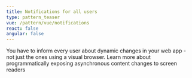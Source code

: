 ```yaml
---
title: Notifications for all users
type: pattern_teaser
vue: /pattern/vue/notifications
react: false
angular: false
---
```


You have to inform every user about dynamic changes in your web app - not just the ones using a visual browser. Learn more about programmatically exposing asynchronous content changes to screen readers
